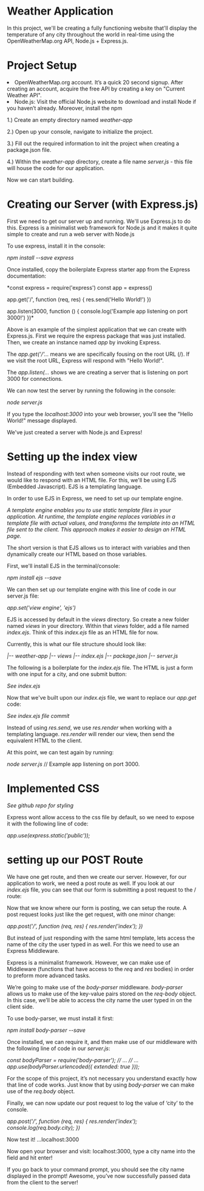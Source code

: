 # Weather Application

In this project, we'll be creating a fully functioning website that'll display the temperature of any city throughout the world in real-time using the OpenWeatherMap.org API, Node.js + Express.js.

# Project Setup

<li>OpenWeatherMap.org account. It’s a quick 20 second signup. After creating an account, acquire the free API by creating a key on "Current Weather API".</li>
<li>Node.js: Visit the official Node.js website to download and install Node if you haven’t already. Moreover, install the npm</li>

1.) Create an empty directory named *weather-app*

2.) Open up your console, navigate to initialize the project.

3.) Fill out the required information to init the project when creating a package.json file.

4.) Within the *weather-app* directory, create a file name *server.js* - this file will house the code for our application.

Now we can start building.

# Creating our Server (with Express.js)

First we need to get our server up and running. We'll use Express.js to do this. Express is a minimalist web framework for Node.js and it makes it quite simple to create and run a web server with Node.js

To use express, install it in the console:

  *npm install --save express*

Once installed, copy the boilerplate Express starter app from the Express documentation:

  *const express = require('express')
   const app = express()

   app.get('/', function (req, res) {
     res.send('Hello World!')
   })

   app.listen(3000, function () {
     console.log('Example app listening on port 3000!')
   })*

Above is an example of the simplest application that we can create with Express.js. First we require the express package that was just installed. Then, we create an instance named *app* by invoking Express.

The *app.get('/'...* means we are specifically fousing on the root URL (/). If we visit the root URL, Express will respond with "Hello World!".

The *app.listen(...* shows we are creating a server that is listening on port 3000 for connections.

We can now test the server by running the following in the console:

  *node server.js*

If you type the *localhost:3000* into your web browser, you'll see the "Hello World!" message displayed.

We've just created a server with Node.js and Express!

# Setting up the index view

Instead of responding with text when someone visits our root route, we would like to respond with an HTML file. For this, we'll be using EJS (Embedded Javascript). EJS is a templating language.

In order to use EJS in Express, we need to set up our template engine.

*A template engine enables you to use static template files in your application. At runtime, the template engine replaces variables in a template file with actual values, and transforms the template into an HTML file sent to the client. This approach makes it easier to design an HTML page.*

The short version is that EJS allows us to interact with variables and then dynamically create our HTML based on those variables.

First, we'll install EJS in the terminal/console:

  *npm install ejs --save*

We can then set up our template engine with this line of code in our server.js file:

  *app.set('view engine', 'ejs')*

EJS is accessed by default in the *views* directory. So create a new folder named *views* in your directory. Within that *views* folder, add a file named *index.ejs*. Think of this *index.ejs* file as an HTML file for now.

Currently, this is what our file structure should look like:

*|-- weather-app
  |-- views
    |-- index.ejs
  |-- package.json
  |-- server.js*

The following is a boilerplate for the *index.ejs* file. The HTML is just a form with one input for a city, and one submit button:

  *See index.ejs*

Now that we've built upon our *index.ejs* file, we want to replace our *app.get* code:

  *See index.ejs file commit*

Instead of using *res.send*, we use *res.render* when working with a templating language. *res.render* will render our view, then send the equivalent HTML to the client.

At this point, we can test again by running:

  *node server.js*
  // Example app listening on port 3000.

# Implemented CSS

  *See github repo for styling*

Express wont allow access to the css file by default, so we need to expose it with the following line of code:

  *app.use(express.static('public'));*

# setting up our POST Route

We have one get route, and then we create our server. However, for our application to work, we need a post route as well. If you look at our *index.ejs* file, you can see that our form is submitting a post request to the / route:

  *<form action="/" method="post">*

Now that we know where our form is posting, we can setup the route. A post request looks just like the get request, with one minor change:

  *app.post('/', function (req, res) {
    res.render('index');
   })*

But instead of just responding with the same html template, lets access the name of the city the user typed in as well. For this we need to use an Express Middleware.

Express is a minimalist framework. However, we can make use of Middleware (functions that have access to the *req* and *res* bodies) in order to preform more advanced tasks.

We’re going to make use of the *body-parser* middleware. *body-parser* allows us to make use of the key-value pairs stored on the *req-body* object. In this case, we’ll be able to access the city name the user typed in on the client side.

To use body-parser, we must install it first:

  *npm install body-parser --save*

Once installed, we can require it, and then make use of our middleware with the following line of code in our *server.js*:

  *const bodyParser = require('body-parser');
   // ...
   // ...
   app.use(bodyParser.urlencoded({ extended: true }));*

For the scope of this project, it’s not necessary you understand exactly how that line of code works. Just know that by using *body-parser* we can make use of the *req.body* object.

Finally, we can now update our post request to log the value of ‘city’ to the console.

 *app.post('/', function (req, res) {
    res.render('index');
    console.log(req.body.city);
  })*

Now test it! ...localhost:3000

Now open your browser and visit: localhost:3000, type a city name into the field and hit enter!

If you go back to your command prompt, you should see the city name displayed in the prompt! Awesome, you’ve now successfully passed data from the client to the server!
